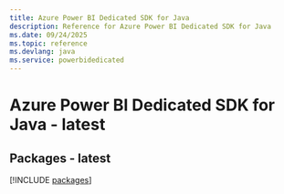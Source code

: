 ```yaml
---
title: Azure Power BI Dedicated SDK for Java
description: Reference for Azure Power BI Dedicated SDK for Java
ms.date: 09/24/2025
ms.topic: reference
ms.devlang: java
ms.service: powerbidedicated
---
```

# Azure Power BI Dedicated SDK for Java - latest
## Packages - latest
[!INCLUDE [packages](power-bi-dedicated-index.md)]